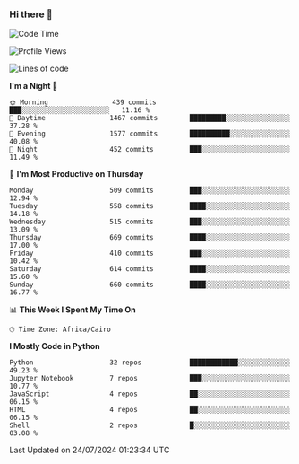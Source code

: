 ### Hi there 👋

<!--
**AMR-KELEG/AMR-KELEG** is a ✨ _special_ ✨ repository because its `README.md` (this file) appears on your GitHub profile.

Here are some ideas to get you started:

- 🔭 I’m currently working on ...
- 🌱 I’m currently learning ...
- 👯 I’m looking to collaborate on ...
- 🤔 I’m looking for help with ...
- 💬 Ask me about ...
- 📫 How to reach me: ...
- 😄 Pronouns: ...
- ⚡ Fun fact: ...
-->

<!--START_SECTION:waka-->
![Code Time](http://img.shields.io/badge/Code%20Time-0%20secs-blue)

![Profile Views](http://img.shields.io/badge/Profile%20Views-1-blue)

![Lines of code](https://img.shields.io/badge/From%20Hello%20World%20I%27ve%20Written-24.1%20million%20lines%20of%20code-blue)

**I'm a Night 🦉** 

```text
🌞 Morning                439 commits         ███░░░░░░░░░░░░░░░░░░░░░░   11.16 % 
🌆 Daytime                1467 commits        █████████░░░░░░░░░░░░░░░░   37.28 % 
🌃 Evening                1577 commits        ██████████░░░░░░░░░░░░░░░   40.08 % 
🌙 Night                  452 commits         ███░░░░░░░░░░░░░░░░░░░░░░   11.49 % 
```
📅 **I'm Most Productive on Thursday** 

```text
Monday                   509 commits         ███░░░░░░░░░░░░░░░░░░░░░░   12.94 % 
Tuesday                  558 commits         ████░░░░░░░░░░░░░░░░░░░░░   14.18 % 
Wednesday                515 commits         ███░░░░░░░░░░░░░░░░░░░░░░   13.09 % 
Thursday                 669 commits         ████░░░░░░░░░░░░░░░░░░░░░   17.00 % 
Friday                   410 commits         ███░░░░░░░░░░░░░░░░░░░░░░   10.42 % 
Saturday                 614 commits         ████░░░░░░░░░░░░░░░░░░░░░   15.60 % 
Sunday                   660 commits         ████░░░░░░░░░░░░░░░░░░░░░   16.77 % 
```


📊 **This Week I Spent My Time On** 

```text
🕑︎ Time Zone: Africa/Cairo
```

**I Mostly Code in Python** 

```text
Python                   32 repos            ████████████░░░░░░░░░░░░░   49.23 % 
Jupyter Notebook         7 repos             ███░░░░░░░░░░░░░░░░░░░░░░   10.77 % 
JavaScript               4 repos             ██░░░░░░░░░░░░░░░░░░░░░░░   06.15 % 
HTML                     4 repos             ██░░░░░░░░░░░░░░░░░░░░░░░   06.15 % 
Shell                    2 repos             █░░░░░░░░░░░░░░░░░░░░░░░░   03.08 % 
```




 Last Updated on 24/07/2024 01:23:34 UTC
<!--END_SECTION:waka-->
